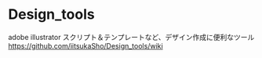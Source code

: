 # Design_tools
adobe illustrator スクリプト＆テンプレートなど、デザイン作成に便利なツール
https://github.com/iitsukaSho/Design_tools/wiki
